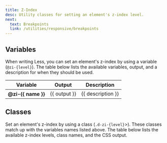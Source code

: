 ```yaml
---
title: Z-Index
desc: Utility classes for setting an element's z-index level.
next:
  text: Breakpoints
  link: /utilities/responsive/breakpoints
---
```


## Variables
When writing Less, you can set an element's z-index by using a variable (`@zi-{level}`). The table below lists the available variables, output, and a description for when they should be used.

<table class="d-table">
  <thead>
    <tr>
      <th scope="col" class="d-w25p">Variable</th>
      <th scope="col">Output</th>
      <th scope="col">Description</th>
    </tr>
  </thead>
  <tbody>
    <tr v-for="{ name, description, output } in zIndex">
      <th scope="row" class="d-ff-mono d-fc-pink-500 d-fs12 d-fw-normal">@zi-{{ name }}</th>
      <td>{{ output }}</td>
      <td class="dialtone-table--sans">{{ description }}</td>
    </tr>
  </tbody>
</table>

## Classes
Set an element's z-index by using a class (`.d-zi-{level}`>). These classes match up with the variables names listed above. The table below lists the available z-index levels, class names, and the CSS output.

<utility-class-table>
  <template #content>
    <tbody>
      <tr v-for="{ name, output } in zIndex">
        <th scope="row" class="d-ff-mono d-fc-purple d-fs12 d-fw-normal">.d-zi-{{ name }}</th>
        <td class="d-ff-mono d-fc-orange d-fs12">z-index: {{ output }};</td>
      </tr>
    </tbody>
   </template>
</utility-class-table>

<script setup>
  import zIndex from '@data/z-index.json';
</script>
